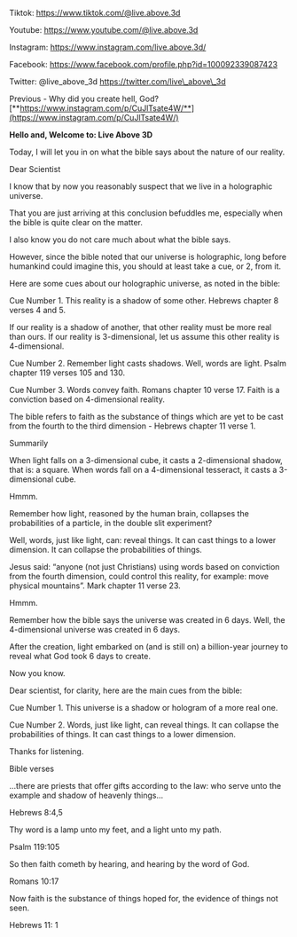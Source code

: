 Tiktok:
[<u>https://www.tiktok.com/@live.above.3d</u>](https://www.tiktok.com/@live.above.3d)

Youtube:
[<u>https://www.youtube.com/@live.above.3d</u>](https://www.youtube.com/@live.above.3d)

Instagram: <https://www.instagram.com/live.above.3d/>

Facebook:
[<u>https://www.facebook.com/profile.php?id=100092339087423</u>](https://www.facebook.com/profile.php?id=100092339087423)

Twitter: @live\_above\_3d
[<u>https://twitter.com/live\_above\_3d</u>](https://twitter.com/live_above_3d)

Previous - Why did you create hell, God?
[**https://www.instagram.com/p/CuJlTsate4W/**](https://www.instagram.com/p/CuJlTsate4W/)

**Hello and, Welcome to: Live Above 3D**

Today, I will let you in on what the bible says about the nature of
our reality.

Dear Scientist

I know that by now you reasonably suspect that we live in a holographic
universe.

That you are just arriving at this conclusion befuddles me, especially
when the bible is quite clear on the matter.

I also know you do not care much about what the bible says.

However, since the bible noted that our universe is holographic, long
before humankind could imagine this, you should at least take a cue, or
2, from it.

Here are some cues about our holographic universe, as noted in the
bible:

Cue Number 1. This reality is a shadow of some other. Hebrews chapter 8
verses 4 and 5.

If our reality is a shadow of another, that other reality must be more
real than ours. If our reality is 3-dimensional, let us assume this
other reality is 4-dimensional.

Cue Number 2. Remember light casts shadows. Well, words are light. Psalm
chapter 119 verses 105 and 130.

Cue Number 3. Words convey faith. Romans chapter 10 verse 17. Faith is a
conviction based on 4-dimensional reality.

The bible refers to faith as the substance of things which are yet to be
cast from the fourth to the third dimension - Hebrews chapter 11 verse
1.

Summarily

When light falls on a 3-dimensional cube, it casts a 2-dimensional
shadow, that is: a square. When words fall on a 4-dimensional tesseract,
it casts a 3-dimensional cube.

Hmmm.

Remember how light, reasoned by the human brain, collapses the
probabilities of a particle, in the double slit experiment?

Well, words, just like light, can: reveal things. It can cast things to
a lower dimension. It can collapse the probabilities of things.

Jesus said: “anyone (not just Christians) using words based on
conviction from the fourth dimension, could control this reality, for
example: move physical mountains”. Mark chapter 11 verse 23.

Hmmm.

Remember how the bible says the universe was created in 6 days. Well,
the 4-dimensional universe was created in 6 days.

After the creation, light embarked on (and is still on) a billion-year
journey to reveal what God took 6 days to create.

Now you know.

Dear scientist, for clarity, here are the main cues from the bible:

Cue Number 1. This universe is a shadow or hologram of a more real one.

Cue Number 2. Words, just like light, can reveal things. It can collapse
the probabilities of things. It can cast things to a lower dimension.

Thanks for listening.

Bible verses

…there are priests that offer gifts according to the law: who serve unto
the example and shadow of heavenly things…

Hebrews 8:4,5

Thy word is a lamp unto my feet, and a light unto my path.

Psalm 119:105

So then faith cometh by hearing, and hearing by the word of God.

Romans 10:17

Now faith is the substance of things hoped for, the evidence of things
not seen.

Hebrews 11: 1
